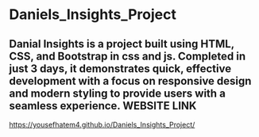 # Daniels_Insights_Project
Danial Insights is a project built using HTML, CSS, and Bootstrap in css and js. Completed in just 3 days, it demonstrates quick, effective development with a focus on responsive design and modern styling to provide users with a seamless experience.
WEBSITE LINK
--------------
 https://yousefhatem4.github.io/Daniels_Insights_Project/
